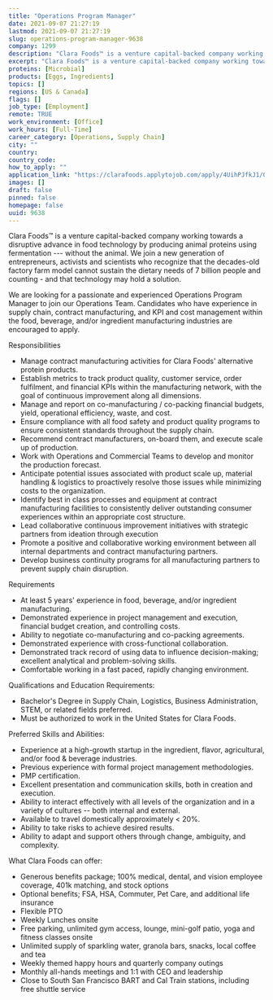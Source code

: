 ```yaml
---
title: "Operations Program Manager"
date: 2021-09-07 21:27:19
lastmod: 2021-09-07 21:27:19
slug: operations-program-manager-9638
company: 1299
description: "Clara Foods™ is a venture capital-backed company working towards a disruptive advance in food technology by producing animal proteins using fermentation --- without the animal. We join a new generation of entrepreneurs, activists and scientists who recognize that the decades-old factory farm model cannot sustain the dietary needs of 7 billion people and counting - and that technology may hold a solution. "
excerpt: "Clara Foods™ is a venture capital-backed company working towards a disruptive advance in food technology by producing animal proteins using fermentation --- without the animal. We join a new generation of entrepreneurs, activists and scientists who recognize that the decades-old factory farm model cannot sustain the dietary needs of 7 billion people and counting - and that technology may hold a solution. "
proteins: [Microbial]
products: [Eggs, Ingredients]
topics: []
regions: [US & Canada]
flags: []
job_type: [Employment]
remote: TRUE
work_environment: [Office]
work_hours: [Full-Time]
career_category: [Operations, Supply Chain]
city: ""
country: 
country_code: 
how_to_apply: ""
application_link: "https://clarafoods.applytojob.com/apply/4UihPJfkJ1/Operations-Program-Manager"
images: []
draft: false
pinned: false
homepage: false
uuid: 9638
---
```

Clara Foods™ is a venture capital-backed company working towards a
disruptive advance in food technology by producing animal proteins using
fermentation \-\-- without the animal. We join a new generation of
entrepreneurs, activists and scientists who recognize that the
decades-old factory farm model cannot sustain the dietary needs of 7
billion people and counting - and that technology may hold a solution. 

We are looking for a passionate and experienced Operations Program
Manager to join our Operations Team. Candidates who have experience in
supply chain, contract manufacturing, and KPI and cost management within
the food, beverage, and/or ingredient manufacturing industries are
encouraged to apply.

Responsibilities

-   Manage contract manufacturing activities for Clara Foods'
    alternative protein products.
-   Establish metrics to track product quality, customer service, order
    fulfilment, and financial KPIs within the manufacturing network,
    with the goal of continuous improvement along all dimensions.
-   Manage and report on co-manufacturing / co-packing financial
    budgets, yield, operational efficiency, waste, and cost.
-   Ensure compliance with all food safety and product quality programs
    to ensure consistent standards throughout the supply chain.
-   Recommend contract manufacturers, on-board them, and execute scale
    up of production.
-   Work with Operations and Commercial Teams to develop and monitor the
    production forecast.
-   Anticipate potential issues associated with product scale up,
    material handling & logistics to proactively resolve those issues
    while minimizing costs to the organization.
-   Identify best in class processes and equipment at contract
    manufacturing facilities to consistently deliver outstanding
    consumer experiences within an appropriate cost structure.
-   Lead collaborative continuous improvement initiatives with strategic
    partners from ideation through execution
-   Promote a positive and collaborative working environment between all
    internal departments and contract manufacturing partners.
-   Develop business continuity programs for all manufacturing partners
    to prevent supply chain disruption.

Requirements

-   At least 5 years' experience in food, beverage, and/or ingredient
    manufacturing.
-   Demonstrated experience in project management and execution,
    financial budget creation, and controlling costs.
-   Ability to negotiate co-manufacturing and co-packing agreements.
-   Demonstrated experience with cross-functional collaboration.
-   Demonstrated track record of using data to influence
    decision-making; excellent analytical and problem-solving skills.
-   Comfortable working in a fast paced, rapidly changing environment.

Qualifications and Education Requirements:

-   Bachelor's Degree in Supply Chain, Logistics, Business
    Administration, STEM, or related fields preferred.
-   Must be authorized to work in the United States for Clara Foods.

Preferred Skills and Abilities:

-   Experience at a high-growth startup in the ingredient, flavor,
    agricultural, and/or food & beverage industries.
-   Previous experience with formal project management methodologies.
-   PMP certification.
-   Excellent presentation and communication skills, both in creation
    and execution.
-   Ability to interact effectively with all levels of the organization
    and in a variety of cultures -- both internal and external.
-   Available to travel domestically approximately \< 20%.
-   Ability to take risks to achieve desired results.
-   Ability to adapt and support others through change, ambiguity, and
    complexity.

What Clara Foods can offer:

-   Generous benefits package; 100% medical, dental, and vision employee
    coverage, 401k matching, and stock options
-   Optional benefits; FSA, HSA, Commuter, Pet Care, and additional life
    insurance
-   Flexible PTO
-   Weekly Lunches onsite 
-   Free parking, unlimited gym access, lounge, mini-golf patio, yoga
    and fitness classes onsite
-   Unlimited supply of sparkling water, granola bars, snacks, local
    coffee and tea
-   Weekly themed happy hours and quarterly company outings
-   Monthly all-hands meetings and 1:1 with CEO and leadership
-   Close to South San Francisco BART and Cal Train stations, including
    free shuttle service
